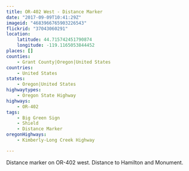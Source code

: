 ```yaml
---
title: OR-402 West - Distance Marker
date: "2017-09-09T10:41:29Z"
imageid: "4683966765903226543"
flickrid: "37043060291"
location:
    latitude: 44.715742451790874
    longitude: -119.1165053844452
places: []
counties:
    - Grant County|Oregon|United States
countries:
    - United States
states:
    - Oregon|United States
highwaytypes:
    - Oregon State Highway
highways:
    - OR-402
tags:
    - Big Green Sign
    - Shield
    - Distance Marker
oregonHighways:
    - Kimberly-Long Creek Highway

---
```

Distance marker on OR-402 west.  Distance to Hamilton and Monument.